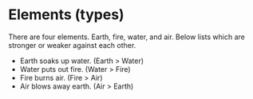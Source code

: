 # Elements (types)

There are four elements. Earth, fire, water, and air. Below lists which are stronger or weaker against each other.

- Earth soaks up water. (Earth > Water)
- Water puts out fire.  (Water > Fire)
- Fire burns air.       (Fire > Air)
- Air blows away earth. (Air > Earth)
